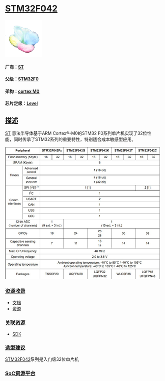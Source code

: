 ﻿# [STM32F042](https://github.com/sochub/STM32F042)
[![sites](SoC/SoC.png)](http://www.qitas.cn) 
#### 厂商：[ST](https://github.com/sochub/ST)
#### 父级：[STM32F0](https://github.com/sochub/STM32F0)
#### 架构：[cortex M0](https://github.com/sochub/CM0)
#### 芯片定级：[Level](https://github.com/sochub/Level)
## [描述](https://github.com/sochub/STM32F042) 

[ST](https://github.com/sochub/ST) 意法半导体基于ARM Cortex®-M0的STM32 F0系列单片机实现了32位性能，同时传承了STM32系列的重要特性，特别适合成本敏感型应用。

[![sites](SoC/STM32F042.jpg)](http://www.qitas.cn)

### [资源收录](https://github.com/sochub/STM32F042)

* [文档](docs/)
* [资源](src/)

### [关联资源](https://github.com/sochub)

* [SDK](https://github.com/sochub/SDK)

### [选型建议](https://github.com/sochub)

[STM32F042](https://github.com/sochub/STM32F042)系列是入门级32位单片机

###  [SoC资源平台](http://www.qitas.cn)
